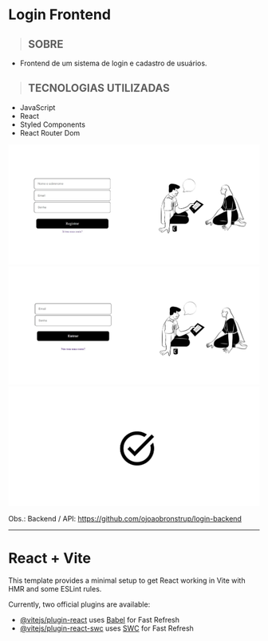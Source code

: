 # Login Frontend
> ## SOBRE
  * Frontend de um sistema de login e cadastro de usuários.

> ## TECNOLOGIAS UTILIZADAS
  * JavaScript
  * React
  * Styled Components
  * React Router Dom

![Página de registro de novos usuários](public/registrar.jpeg)
![Página de login](public/entrar.jpeg)
![Página de login efetuado](public/entrou.jpeg)

Obs.: Backend / API: https://github.com/ojoaobronstrup/login-backend 

------------------------------------------------

# React + Vite

This template provides a minimal setup to get React working in Vite with HMR and some ESLint rules.

Currently, two official plugins are available:

- [@vitejs/plugin-react](https://github.com/vitejs/vite-plugin-react/blob/main/packages/plugin-react/README.md) uses [Babel](https://babeljs.io/) for Fast Refresh
- [@vitejs/plugin-react-swc](https://github.com/vitejs/vite-plugin-react-swc) uses [SWC](https://swc.rs/) for Fast Refresh
